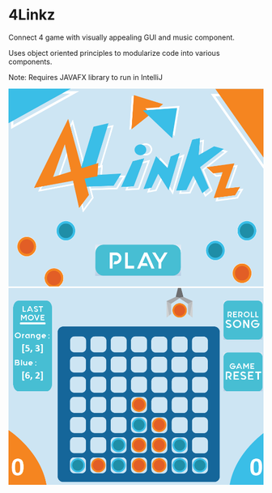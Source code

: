 # 4Linkz
Connect 4 game with visually appealing GUI and music component.

Uses object oriented principles to modularize code into various components.

Note: Requires JAVAFX library to run in IntelliJ

![4Linkz](Start.png)
![4Linkz](Game.png)